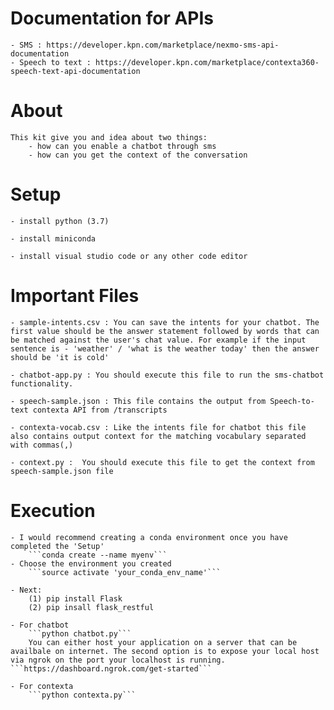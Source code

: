 # Documentation for APIs
    - SMS : https://developer.kpn.com/marketplace/nexmo-sms-api-documentation
    - Speech to text : https://developer.kpn.com/marketplace/contexta360-speech-text-api-documentation

# About
    This kit give you and idea about two things: 
        - how can you enable a chatbot through sms
        - how can you get the context of the conversation 

# Setup

    - install python (3.7)

    - install miniconda

    - install visual studio code or any other code editor


# Important Files
    - sample-intents.csv : You can save the intents for your chatbot. The first value should be the answer statement followed by words that can be matched against the user's chat value. For example if the input sentence is - 'weather' / 'what is the weather today' then the answer should be 'it is cold'

    - chatbot-app.py : You should execute this file to run the sms-chatbot functionality.

    - speech-sample.json : This file contains the output from Speech-to-text contexta API from /transcripts

    - contexta-vocab.csv : Like the intents file for chatbot this file also contains output context for the matching vocabulary separated with commas(,)

    - context.py :  You should execute this file to get the context from speech-sample.json file


# Execution
    
    - I would recommend creating a conda environment once you have completed the 'Setup'
        ```conda create --name myenv```
    - Choose the environment you created
        ```source activate 'your_conda_env_name'```
        
    - Next:
        (1) pip install Flask
        (2) pip insall flask_restful

    - For chatbot
        ```python chatbot.py```
        You can either host your application on a server that can be availbale on internet. The second option is to expose your local host via ngrok on the port your localhost is running. ```https://dashboard.ngrok.com/get-started```

    - For contexta
        ```python contexta.py```